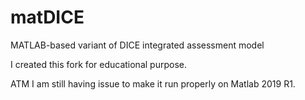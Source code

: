 # matDICE

MATLAB-based variant of DICE integrated assessment model

I created this fork for educational purpose.

ATM I am still having issue to make it run properly on Matlab 2019 R1.
